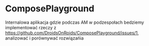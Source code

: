 # ComposePlayground
Internalowa aplikacja gdzie podczas AM w podzespołach bedziemy implementować rzeczy z https://github.com/DroidsOnRoids/ComposePlayground/issues/1, analizować i porównywać rozwiązańia
